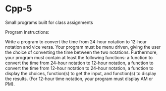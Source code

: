 # Cpp-5
Small programs built for class assignments

Program Instructions:

Write a program to convert the time from 24-hour notation to 12-hour notation and vice versa. 
Your program must be menu driven, giving the user the choice of converting the time between the two notations. Furthermore, your program must contain at least the following functions: a function to convert the time from 24-hour notation to 12-hour notation, a function to convert the time from 12-hour notation to 24-hour notation, a function to display the choices, function(s) to get the input, and function(s) to display the results. (For 12-hour time notation, your program must display AM or PM).
